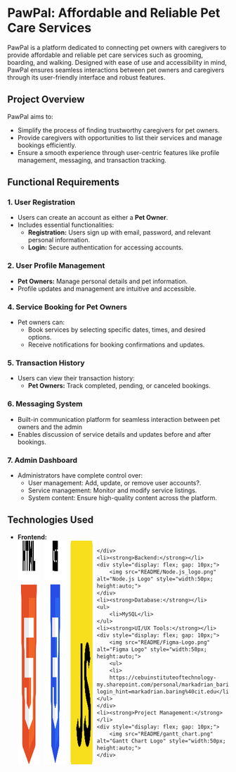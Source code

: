 <h1>PawPal: Affordable and Reliable Pet Care Services</h1>
    <p>
        PawPal is a platform dedicated to connecting pet owners with caregivers to provide affordable and reliable pet care 
        services such as grooming, boarding, and walking. Designed with ease of use and accessibility in mind, PawPal ensures 
        seamless interactions between pet owners and caregivers through its user-friendly interface and robust features.
    </p>

<h2>Project Overview</h2>
    <p>
        PawPal aims to:
        <ul>
            <li>Simplify the process of finding trustworthy caregivers for pet owners.</li>
            <li>Provide caregivers with opportunities to list their services and manage bookings efficiently.</li>
            <li>Ensure a smooth experience through user-centric features like profile management, messaging, and transaction tracking.</li>
        </ul>
    </p>

<h2>Functional Requirements</h2>

<h3>1. User Registration</h3>
    <ul>
        <li>Users can create an account as either a <strong>Pet Owner</strong>.</li>
        <li>Includes essential functionalities:
            <ul>
                <li><strong>Registration:</strong> Users sign up with email, password, and relevant personal information.</li>
                <li><strong>Login:</strong> Secure authentication for accessing accounts.</li>
            </ul>
        </li>
    </ul>

<h3>2. User Profile Management</h3>
    <ul>
        <li><strong>Pet Owners:</strong> Manage personal details and pet information.</li>
        <li>Profile updates and management are intuitive and accessible.</li>
    </ul>

<h3>4. Service Booking for Pet Owners</h3>
    <ul>
        <li>Pet owners can:
            <ul>
                <li>Book services by selecting specific dates, times, and desired options.</li>
                <li>Receive notifications for booking confirmations and updates.</li>
            </ul>
        </li>
    </ul>

<h3>5. Transaction History</h3>
    <ul>
        <li>Users can view their transaction history:
            <ul>
                <li><strong>Pet Owners:</strong> Track completed, pending, or canceled bookings.</li>
            </ul>
        </li>
    </ul>

<h3>6. Messaging System</h3>
    <ul>
        <li>Built-in communication platform for seamless interaction between pet owners and the admin</li>
        <li>Enables discussion of service details and updates before and after bookings.</li>
    </ul>

<h3>7. Admin Dashboard</h3>
    <ul>
        <li>Administrators have complete control over:
            <ul>
                <li>User management: Add, update, or remove user accounts?.</li>
                <li>Service management: Monitor and modify service listings.</li>
                <li>System content: Ensure high-quality content across the platform.</li>
            </ul>
        </li>
    </ul>


<h2>Technologies Used</h2>
<ul>
    <li><strong>Frontend:</strong></li>
    <div style="display: flex; gap: 10px;">
        <img src="README/HTML5_log.png" alt="HTML Logo" style="width:50px; height:auto;">
        <img src="README/CSS-Logo.png" alt="CSS Logo" style="width:50px; height:auto;">
        <img src="README/javascript-logo.png" alt="JavaScript Logo" style="width:50px; height:auto;">
        
    </div>
    <li><strong>Backend:</strong></li>
    <div style="display: flex; gap: 10px;">
        <img src="README/Node.js_logo.png" alt="Node.js Logo" style="width:50px; height:auto;">
    </div>
    <li><strong>Database:</strong></li>
    <ul>
        <li>MySQL</li>
    </ul>
    <li><strong>UI/UX Tools:</strong></li>
    <div style="display: flex; gap: 10px;">
        <img src="README/Figma-Logo.png" alt="Figma Logo" style="width:50px; height:auto;">
        <ul>
        <li>
        https://cebuinstituteoftechnology-my.sharepoint.com/personal/markadrian_baring_cit_edu/Documents/PawPal_UI_UX.pdf?login_hint=markadrian.baring%40cit.edu</li></ul>
    </div>
    <li><strong>Project Management:</strong></li>
    <div style="display: flex; gap: 10px;">
        <img src="README/gantt_chart.png" alt="Gantt Chart Logo" style="width:50px; height:auto;">
    </div>
</ul>
